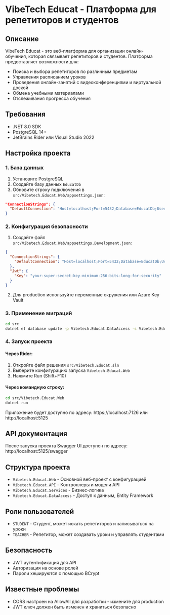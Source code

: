 # VibeTech Educat - Платформа для репетиторов и студентов

## Описание
VibeTech Educat - это веб-платформа для организации онлайн-обучения, которая связывает репетиторов и студентов. Платформа предоставляет возможности для:
- Поиска и выбора репетиторов по различным предметам
- Управления расписанием уроков
- Проведения онлайн-занятий с видеоконференциями и виртуальной доской
- Обмена учебными материалами
- Отслеживания прогресса обучения

## Требования
- .NET 8.0 SDK
- PostgreSQL 14+
- JetBrains Rider или Visual Studio 2022

## Настройка проекта

### 1. База данных
1. Установите PostgreSQL
2. Создайте базу данных `EducatDb`
3. Обновите строку подключения в `src/Vibetech.Educat.Web/appsettings.json`:
```json
"ConnectionStrings": {
  "DefaultConnection": "Host=localhost;Port=5432;Database=EducatDb;Username=youruser;Password=yourpassword"
}
```

### 2. Конфигурация безопасности
1. Создайте файл `src/Vibetech.Educat.Web/appsettings.Development.json`:
```json
{
  "ConnectionStrings": {
    "DefaultConnection": "Host=localhost;Port=5432;Database=EducatDb;Username=postgres;Password=postgres"
  },
  "Jwt": {
    "Key": "your-super-secret-key-minimum-256-bits-long-for-security"
  }
}
```

2. Для production используйте переменные окружения или Azure Key Vault

### 3. Применение миграций
```bash
cd src
dotnet ef database update -p Vibetech.Educat.DataAccess -s Vibetech.Educat.Web
```

### 4. Запуск проекта

#### Через Rider:
1. Откройте файл решения `src/Vibetech.Educat.sln`
2. Выберите конфигурацию запуска `Vibetech.Educat.Web`
3. Нажмите Run (Shift+F10)

#### Через командную строку:
```bash
cd src/Vibetech.Educat.Web
dotnet run
```

Приложение будет доступно по адресу: https://localhost:7126 или http://localhost:5125

## API документация
После запуска проекта Swagger UI доступен по адресу: http://localhost:5125/swagger

## Структура проекта
- `Vibetech.Educat.Web` - Основной веб-проект с конфигурацией
- `Vibetech.Educat.API` - Контроллеры и модели API
- `Vibetech.Educat.Services` - Бизнес-логика
- `Vibetech.Educat.DataAccess` - Доступ к данным, Entity Framework

## Роли пользователей
- `STUDENT` - Студент, может искать репетиторов и записываться на уроки
- `TEACHER` - Репетитор, может создавать уроки и управлять студентами

## Безопасность
- JWT аутентификация для API
- Авторизация на основе ролей
- Пароли хешируются с помощью BCrypt

## Известные проблемы
- CORS настроен на AllowAll для разработки - измените для production
- JWT ключ должен быть изменен и храниться безопасно 